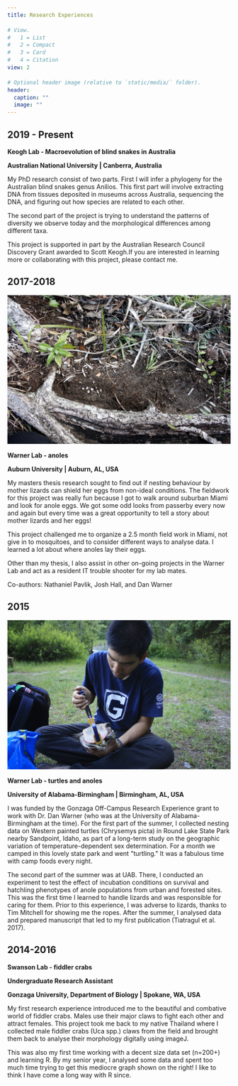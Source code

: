 ```yaml
---
title: Research Experiences

# View.
#   1 = List
#   2 = Compact
#   3 = Card
#   4 = Citation
view: 2

# Optional header image (relative to `static/media/` folder).
header:
  caption: ""
  image: ""
---
```


## 2019 - Present
**Keogh Lab - Macroevolution of blind snakes in Australia**

**Australian National University | Canberra, Australia**

My PhD research consist of two parts.
First I will infer a phylogeny for the Australian blind snakes genus Anilios. This first part will involve extracting DNA from tissues deposited in museums across Australia, sequencing the DNA, and figuring out how species are related to each other.

The second part of the project is trying to understand the patterns of diversity we observe today and the morphological differences among different taxa.

This project is supported in part by the Australian Research Council Discovery Grant awarded to Scott Keogh.If you are interested in learning more or collaborating with this project, please contact me.


## 2017-2018

![me measuring turtle](experience/mg-4256_orig.jpg)

**Warner Lab - anoles**

**Auburn University | Auburn, AL, USA**

My masters thesis research sought to find out if nesting behaviour by mother lizards can shield her eggs from non-ideal conditions. The fieldwork for this project was really fun because I got to walk around suburban Miami and look for anole eggs. We got some odd looks from passerby every now and again but every time was a great opportunity to tell a story about mother lizards and her eggs!

This project challenged me to organize a 2.5 month field work in Miami, not give in to mosquitoes, and to consider different ways to analyse data. I learned a lot about where anoles lay their eggs.

Other than my thesis, I also assist in other on-going projects in the Warner Lab and act as a resident IT trouble shooter for my lab mates.

Co-authors: Nathaniel Pavlik, Josh Hall, and Dan Warner

## 2015

![me measuring turtle](experience/mg-9418_orig.jpg)

**Warner Lab - turtles and anoles**

**University of Alabama-Birmingham | Birmingham, AL, USA**

I was funded by the Gonzaga Off-Campus Research Experience grant to work with Dr. Dan Warner (who was at the University of Alabama-Birmingham at the time). For the first part of the summer, I collected nesting data on Western painted turtles (Chrysemys picta) in Round Lake State Park nearby Sandpoint, Idaho, as part of a long-term study on the geographic variation of temperature-dependent sex determination. For a month we camped in this lovely state park and went "turtling." It was a fabulous time with camp foods every night.

The second part of the summer was at UAB. There, I conducted an experiment to test the effect of incubation conditions on survival and hatchling phenotypes of anole populations from urban and forested sites. This was the first time I learned to handle lizards and was responsible for caring for them. Prior to this experience, I was adverse to lizards, thanks to Tim Mitchell for showing me the ropes. After the summer, I analysed data and prepared manuscript that led to my first publication (Tiatragul et al. 2017). 


## 2014-2016
**Swanson Lab - fiddler crabs**

**Undergraduate Research Assistant**

**Gonzaga University, Department of Biology | Spokane, WA, USA**

My first research experience introduced me to the beautiful and combative world of fiddler crabs. Males use their major claws to fight each other and attract females. This project took me back to my native Thailand where I collected male fiddler crabs (Uca spp.) claws from the field and brought them back to analyse their morphology digitally using imageJ.

This was also my first time working with a decent size data set (n=200+) and learning R. By my senior year, I analysed some data and spent too much time trying to get this mediocre graph shown on the right!
I like to think I have come a long way with R since.